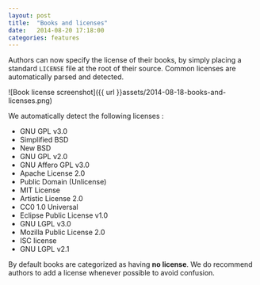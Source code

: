 ```yaml
---
layout: post
title:  "Books and licenses"
date:   2014-08-20 17:18:00
categories: features
---
```

Authors can now specify the license of their books, by simply placing a standard `LICENSE` file at the root of their source. Common licenses are automatically parsed and detected.

<!-- more -->

![Book license screenshot]({{ url }}assets/2014-08-18-books-and-licenses.png)

We automatically detect the following licenses :

- GNU GPL v3.0
- Simplified BSD
- New BSD
- GNU GPL v2.0
- GNU Affero GPL v3.0
- Apache License 2.0
- Public Domain (Unlicense)
- MIT License
- Artistic License 2.0
- CC0 1.0 Universal
- Eclipse Public License v1.0
- GNU LGPL v3.0
- Mozilla Public License 2.0
- ISC license
- GNU LGPL v2.1

By default books are categorized as having **no license**. We do recommend authors to add a license whenever possible to avoid confusion.
